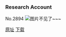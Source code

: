 ### Research Account
No.2894
![图片不见了~~~](https://imgs.xkcd.com/comics/research_account.png)

[原址](https://xkcd.com//2894) [下载](https://imgs.xkcd.com/comics/research_account.png)

